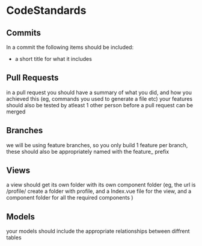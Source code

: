 # CodeStandards

## Commits
In a commit the following items should be included: 
- a short title for what it includes 

## Pull Requests
in a pull request you should have a summary of what you did, and how you achieved this (eg, commands you used to generate a file etc)
your features should also be tested by atleast 1 other person before a pull request can be merged

## Branches
we will be using feature branches, so you only build 1 feature per branch, these should also be appropriately named with the feature_ prefix

## Views
a view should get its own folder with its own component folder (eg, the url is /profile/ create a folder with profile, and a Index.vue file for the view, and a component folder for all the required components )

## Models
your models should include the appropriate relationships between diffrent tables
